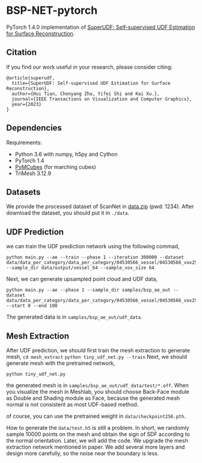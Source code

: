# BSP-NET-pytorch
PyTorch 1.4.0 implementation of [SuperUDF: Self-supervised UDF Estimation for Surface Reconstruction](https://arxiv.org/abs/2308.14371).


## Citation
If you find our work useful in your research, please consider citing:

	@article{superudf,
	  title={SuperUDF: Self-supervised UDF Estimation for Surface Reconstruction},
	  author={Hui Tian, Chenyang Zhu, Yifei Shi and Kai Xu.},
	  journal={IEEE Transactions on Visualization and Computer Graphics},
	  year={2023}
	}


## Dependencies
Requirements:
- Python 3.6 with numpy, h5py and Cython
- PyTorch 1.4
- [PyMCubes](https://github.com/pmneila/PyMCubes) (for marching cubes)
- TriMesh 3.12.9

## Datasets
  We provide the processed dataset of ScanNet in [data.zip](https://pan.baidu.com/s/1CXPiXAbaW4gavEMjDs4RTg) (pwd: 1234). 
After download the dataset, you should put it in `./data`.


## UDF Prediction

we can train the UDF prediction network using the following commad,
```
python main.py --ae --train --phase 1 --iteration 300000 --dataset data/data_per_category/data_per_category/04530566_vessel/04530566_vox256_img --sample_dir data/output/vessel_64 --sample_vox_size 64
```
Next, we can generate upsampled point cloud and UDF data,
```
python main.py --ae --phase 1 --sample_dir samples/bsp_ae_out --dataset data/data_per_category/data_per_category/04530566_vessel/04530566_vox256_img --start 0 --end 100
```
The generated data is in `samples/bsp_ae_out/udf_data`.

## Mesh Extraction
After UDF prediction, we should first train the mesh extraction to generate mesh,
```cd mesh_extract```
```python tiny_udf_net.py --train```
Next, we should generate mesh with the pretrained network, 

```python tiny_udf_net.py```

the generated mesh is in `samples/bsp_ae_out/udf_data/test/*.off`. When you visualize the mesh in Meshlab, you should choose Back-Face module as Double and Shading module as Face, because the generated mesh normal is not consistent as most UDF-based method.

of course, you can use the pretrained weight in `data/checkpoint256.pth`.

 How to generate the `data/test.h5` is still a problem. In short, we randomly sample 10000 points on the mesh and obtain the sign of SDF according to the normal orientation. Later, we will add the code. 
We upgrade the mesh extraction network mentioned in paper. We add several more layers and design more carefully, so the noise near the boundary is less.


